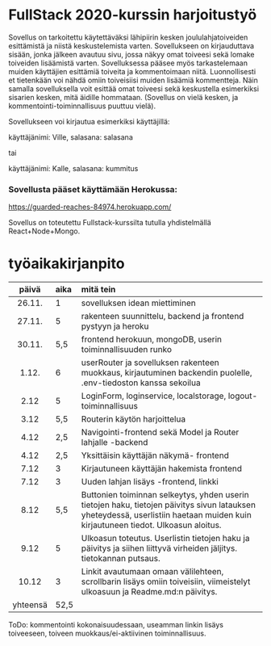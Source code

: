 # FullStack 2020-kurssin harjoitustyö

Sovellus on tarkoitettu käytettäväksi lähipiirin kesken joululahjatoiveiden esittämistä ja niistä keskustelemista varten. Sovellukseen on kirjauduttava sisään, jonka jälkeen avautuu sivu, jossa näkyy omat toiveesi sekä lomake toiveiden lisäämistä varten. Sovelluksessa pääsee myös tarkastelemaan muiden käyttäjien esittämiä toiveita ja kommentoimaan niitä. Luonnollisesti et tietenkään voi nähdä omiin toiveisiisi muiden lisäämiä kommentteja. Näin samalla sovelluksella voit esittää omat toiveesi sekä keskustella esimerkiksi sisarien kesken, mitä äidille hommataan. (Sovellus on vielä kesken, ja kommentointi-toiminnallisuus puuttuu vielä).

Sovellukseen voi kirjautua esimerkiksi käyttäjillä:

käyttäjänimi: Ville,
salasana: salasana

tai

käyttäjänimi: Kalle,
salasana: kummitus

### Sovellusta pääset käyttämään Herokussa:
https://guarded-reaches-84974.herokuapp.com/


Sovellus on toteutettu Fullstack-kurssilta tutulla yhdistelmällä React+Node+Mongo.


# työaikakirjanpito

| päivä | aika | mitä tein  |
| :----:|:-----| :-----|
| 26.11. | 1    | sovelluksen idean miettiminen |
| 27.11. | 5    | rakenteen suunnittelu, backend ja frontend pystyyn ja heroku |
| 30.11. | 5,5    | frontend herokuun, mongoDB, userin toiminnallisuuden runko |
| 1.12.  | 6    | userRouter ja sovelluksen rakenteen muokkaus, kirjautuminen backendin puolelle, .env-tiedoston kanssa sekoilua|
|2.12    | 5    | LoginForm, loginservice, localstorage, logout-toiminnallisuus|
|3.12    | 5,5  | Routerin käytön harjoittelua |
|4.12    | 2,5   | Navigointi-frontend sekä Model ja Router lahjalle -backend |
|4.12    | 2,5   | Yksittäisin käyttäjän näkymä- frontend |
|7.12    | 3     | Kirjautuneen käyttäjän hakemista frontend|
|7.12    | 3   | Uuden lahjan lisäys -frontend, linkki|
|8.12    | 5,5    | Buttonien toiminnan selkeytys, yhden userin tietojen haku, tietojen päivitys sivun latauksen yheteydessä, userlistiin haetaan muiden kuin kirjautuneen tiedot. Ulkoasun aloitus.
|9.12    | 5     | Ulkoasun toteutus. Userlistin tietojen haku ja päivitys ja siihen liittyvä virheiden jäljitys. tietokannan putsaus.
|10.12   | 3     | Linkit avautumaan omaan välilehteen, scrollbarin lisäys omiin toiveisiin, viimeistelyt ulkoasuun ja Readme.md:n päivitys. 
|yhteensä| 52,5   | 



ToDo: kommentointi kokonaisuudessaan, useamman linkin lisäys toiveeseen, toiveen muokkaus/ei-aktiivinen toiminnallisuus.





